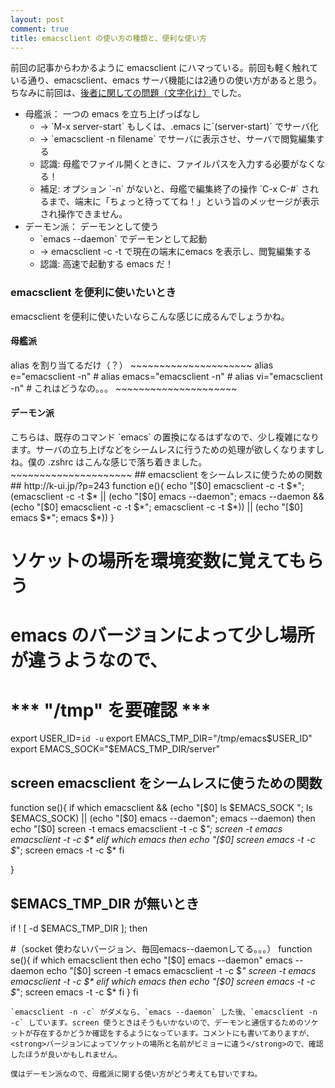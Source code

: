 ```yaml
---
layout: post
comment: true
title: emacsclient の使い方の種類と、便利な使い方
---
```

前回の記事からわかるように emacsclient にハマっている。前回も軽く触れている通り、emacsclient、emacs サーバ機能には2通りの使い方があると思う。ちなみに前回は、<a href="http://k-ui.jp/?p=204">後者に関しての問題（文字化け）</a>でした。
<ul>
 <li>母艦派： 一つの emacs を立ち上げっぱなし
  <ul>
   <li>→ `M-x server-start` もしくは、.emacs に`(server-start)` でサーバ化</li>
   <li>→ `emacsclient -n filename` でサーバに表示させ、サーバで閲覧編集する</li>
   <li>認識: 母艦でファイル開くときに、ファイルパスを入力する必要がなくなる！</li>
   <li>補足: オプション `-n` がないと、母艦で編集終了の操作 `C-x C-#` されるまで、端末に「ちょっと待っててね！」という旨のメッセージが表示され操作できません。
  </ul>
 </li>
 <li>デーモン派： デーモンとして使う
  <ul>
   <li>`emacs --daemon` でデーモンとして起動</li>
   <li>→ emacsclient -c -t で現在の端末にemacs を表示し、閲覧編集する</li>
   <li>認識: 高速で起動する emacs だ！</li>
  </ul>
 </li>
</ul>

### emacsclient を便利に使いたいとき
emacsclient を便利に使いたいならこんな感じに成るんでしょうかね。
<h4>母艦派</h4>
alias を割り当てるだけ（？）
~~~~~~~~~~~~~~~~~~~~~
alias e="emacsclient -n"
# alias emacs="emacsclient -n" 
# alias vi="emacsclient -n" # これはどうなの。。。
~~~~~~~~~~~~~~~~~~~~~

<h4>デーモン派</h4>
こちらは、既存のコマンド `emacs` の置換になるはずなので、少し複雑になります。サーバの立ち上げなどをシームレスに行うための処理が欲しくなりますしね。僕の .zshrc はこんな感じで落ち着きました。
~~~~~~~~~~~~~~~~~~~~~
## emacsclient をシームレスに使うための関数
## http://k-ui.jp/?p=243
function e(){
    echo "[$0] emacsclient -c -t $*";
    (emacsclient -c -t $* ||
        (echo "[$0] emacs --daemon"; emacs --daemon &&
            (echo "[$0] emacsclient -c -t $*"; emacsclient -c -t $*)) ||
        (echo "[$0] emacs $*"; emacs $*))
}

# ソケットの場所を環境変数に覚えてもらう
# emacs のバージョンによって少し場所が違うようなので、
# *** "/tmp" を要確認 ***
export USER_ID=`id -u`
export EMACS_TMP_DIR="/tmp/emacs$USER_ID"
export EMACS_SOCK="$EMACS_TMP_DIR/server"

## screen emacsclient をシームレスに使うための関数
function se(){
    if which emacsclient &&
        (echo "[$0] ls $EMACS_SOCK "; ls $EMACS_SOCK) ||
        (echo "[$0] emacs --daemon"; emacs --daemon)
    then
        echo "[$0] screen -t emacs emacsclient -t -c $*";
        screen -t emacs emacsclient -t -c $*
    elif which emacs
    then
        echo "[$0] screen emacs -t -c $*";
        screen emacs -t -c $*
    fi

}

##  $EMACS_TMP_DIR が無いとき
if ! [ -d $EMACS_TMP_DIR ]; then

   #（socket 使わないバージョン、毎回emacs--daemonしてる。。。）
    function se(){
        if which emacsclient
        then
            echo "[$0] emacs --daemon"
            emacs --daemon
            echo "[$0] screen -t emacs emacsclient -t -c $*"
            screen -t emacs emacsclient -t -c $*
        elif which emacs
        then
            echo "[$0] screen emacs -t -c $*";
            screen emacs -t -c $*
        fi
    }
fi

~~~~~~~~~~~~~~~~~~~~~
`emacsclient -n -c` がダメなら、`emacs --daemon` した後、`emacsclient -n -c` しています。screen 使うときはそうもいかないので、デーモンと通信するためのソケットが存在するかどうか確認をするようになっています。コメントにも書いてありますが、<strong>バージョンによってソケットの場所と名前がビミョーに違う</strong>ので、確認したほうが良いかもしれません。

僕はデーモン派なので、母艦派に関する使い方がどう考えても甘いですね。
